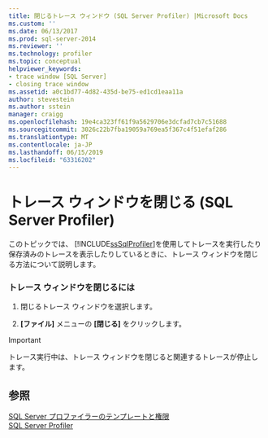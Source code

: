 ```yaml
---
title: 閉じるトレース ウィンドウ (SQL Server Profiler) |Microsoft Docs
ms.custom: ''
ms.date: 06/13/2017
ms.prod: sql-server-2014
ms.reviewer: ''
ms.technology: profiler
ms.topic: conceptual
helpviewer_keywords:
- trace window [SQL Server]
- closing trace window
ms.assetid: a0c1bd77-4d82-435d-be75-ed1cd1eaa11a
author: stevestein
ms.author: sstein
manager: craigg
ms.openlocfilehash: 19e4ca323ff61f9a5629706e3dcfad7cb7c51688
ms.sourcegitcommit: 3026c22b7fba19059a769ea5f367c4f51efaf286
ms.translationtype: MT
ms.contentlocale: ja-JP
ms.lasthandoff: 06/15/2019
ms.locfileid: "63316202"
---
```

# <a name="close-a-trace-window-sql-server-profiler"></a>トレース ウィンドウを閉じる (SQL Server Profiler)
  このトピックでは、 [!INCLUDE[ssSqlProfiler](../../includes/sssqlprofiler-md.md)]を使用してトレースを実行したり保存済みのトレースを表示したりしているときに、トレース ウィンドウを閉じる方法について説明します。  
  
### <a name="to-close-a-trace-window"></a>トレース ウィンドウを閉じるには  
  
1.  閉じるトレース ウィンドウを選択します。  
  
2.  **[ファイル]** メニューの **[閉じる]** をクリックします。  
  
> [!IMPORTANT]  
>  トレース実行中は、トレース ウィンドウを閉じると関連するトレースが停止します。  
  
## <a name="see-also"></a>参照  
 [SQL Server プロファイラーのテンプレートと権限](sql-server-profiler-templates-and-permissions.md)   
 [SQL Server Profiler](sql-server-profiler.md)  
  
  
